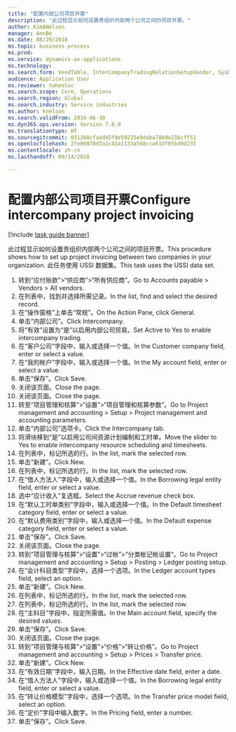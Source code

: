 ```yaml
--- 
title: "配置内部公司项目开票"
description: "此过程显示如何设置贵组织内部两个公司之间的项目开票。"
author: KimANelson
manager: AnnBe
ms.date: 08/29/2018
ms.topic: business-process
ms.prod: 
ms.service: dynamics-ax-applications
ms.technology: 
ms.search.form: VendTable, InterCompanyTradingRelationSetupVendor, SysDataAreaSelectLookup, ProjParameters, ProjPosting, ProjTransferPrice
audience: Application User
ms.reviewer: twheeloc
ms.search.scope: Core, Operations
ms.search.region: Global
ms.search.industry: Service industries
ms.author: knelson
ms.search.validFrom: 2016-06-30
ms.dyn365.ops.version: Version 7.0.0
ms.translationtype: HT
ms.sourcegitcommit: 0312b8cfadd45f8e59225e9daba78b9e216cff51
ms.openlocfilehash: 2fe06978d3a1c41a1133a568cca61df05b49d235
ms.contentlocale: zh-cn
ms.lasthandoff: 09/14/2018

---
```

# <a name="configure-intercompany-project-invoicing"></a><span data-ttu-id="5ff27-103">配置内部公司项目开票</span><span class="sxs-lookup"><span data-stu-id="5ff27-103">Configure intercompany project invoicing</span></span>

[!include [task guide banner](../../includes/task-guide-banner.md)]

<span data-ttu-id="5ff27-104">此过程显示如何设置贵组织内部两个公司之间的项目开票。</span><span class="sxs-lookup"><span data-stu-id="5ff27-104">This procedure shows how to set up project invoicing between two companies in your organization.</span></span> <span data-ttu-id="5ff27-105">此任务使用 USSI 数据集。</span><span class="sxs-lookup"><span data-stu-id="5ff27-105">This task uses the USSI data set.</span></span>

1. <span data-ttu-id="5ff27-106">转到“应付账款”>“供应商”>“所有供应商”。</span><span class="sxs-lookup"><span data-stu-id="5ff27-106">Go to Accounts payable > Vendors > All vendors.</span></span>
2. <span data-ttu-id="5ff27-107">在列表中，找到并选择所需记录。</span><span class="sxs-lookup"><span data-stu-id="5ff27-107">In the list, find and select the desired record.</span></span>
3. <span data-ttu-id="5ff27-108">在“操作窗格”上单击“常规”。</span><span class="sxs-lookup"><span data-stu-id="5ff27-108">On the Action Pane, click General.</span></span>
4. <span data-ttu-id="5ff27-109">单击“内部公司”。</span><span class="sxs-lookup"><span data-stu-id="5ff27-109">Click Intercompany.</span></span>
5. <span data-ttu-id="5ff27-110">将“有效”设置为“是”以启用内部公司贸易。</span><span class="sxs-lookup"><span data-stu-id="5ff27-110">Set Active to Yes to enable intercompany trading.</span></span>
6. <span data-ttu-id="5ff27-111">在“客户公司”字段中，输入或选择一个值。</span><span class="sxs-lookup"><span data-stu-id="5ff27-111">In the Customer company field, enter or select a value.</span></span>
7. <span data-ttu-id="5ff27-112">在“我的帐户”字段中，输入或选择一个值。</span><span class="sxs-lookup"><span data-stu-id="5ff27-112">In the My account field, enter or select a value.</span></span>
8. <span data-ttu-id="5ff27-113">单击“保存”。</span><span class="sxs-lookup"><span data-stu-id="5ff27-113">Click Save.</span></span>
9. <span data-ttu-id="5ff27-114">关闭该页面。</span><span class="sxs-lookup"><span data-stu-id="5ff27-114">Close the page.</span></span>
10. <span data-ttu-id="5ff27-115">关闭该页面。</span><span class="sxs-lookup"><span data-stu-id="5ff27-115">Close the page.</span></span>
11. <span data-ttu-id="5ff27-116">转至“项目管理和核算”>“设置”>“项目管理和核算参数”。</span><span class="sxs-lookup"><span data-stu-id="5ff27-116">Go to Project management and accounting > Setup > Project management and accounting parameters.</span></span>
12. <span data-ttu-id="5ff27-117">单击“内部公司”选项卡。</span><span class="sxs-lookup"><span data-stu-id="5ff27-117">Click the Intercompany tab.</span></span>
13. <span data-ttu-id="5ff27-118">将滑块移到“是”以启用公司间资源计划编制和工时单。</span><span class="sxs-lookup"><span data-stu-id="5ff27-118">Move the slider to Yes to enable intercompany resource scheduling and timesheets.</span></span>
14. <span data-ttu-id="5ff27-119">在列表中，标记所选的行。</span><span class="sxs-lookup"><span data-stu-id="5ff27-119">In the list, mark the selected row.</span></span>
15. <span data-ttu-id="5ff27-120">单击“新建”。</span><span class="sxs-lookup"><span data-stu-id="5ff27-120">Click New.</span></span>
16. <span data-ttu-id="5ff27-121">在列表中，标记所选的行。</span><span class="sxs-lookup"><span data-stu-id="5ff27-121">In the list, mark the selected row.</span></span>
17. <span data-ttu-id="5ff27-122">在“借人方法人”字段中，输入或选择一个值。</span><span class="sxs-lookup"><span data-stu-id="5ff27-122">In the Borrowing legal entity field, enter or select a value.</span></span>
18. <span data-ttu-id="5ff27-123">选中“应计收入”复选框。</span><span class="sxs-lookup"><span data-stu-id="5ff27-123">Select the Accrue revenue check box.</span></span>
19. <span data-ttu-id="5ff27-124">在“默认工时单类别”字段中，输入或选择一个值。</span><span class="sxs-lookup"><span data-stu-id="5ff27-124">In the Default timesheet category field, enter or select a value.</span></span>
20. <span data-ttu-id="5ff27-125">在“默认费用类别”字段中，输入或选择一个值。</span><span class="sxs-lookup"><span data-stu-id="5ff27-125">In the Default expense category field, enter or select a value.</span></span>
21. <span data-ttu-id="5ff27-126">单击“保存”。</span><span class="sxs-lookup"><span data-stu-id="5ff27-126">Click Save.</span></span>
22. <span data-ttu-id="5ff27-127">关闭该页面。</span><span class="sxs-lookup"><span data-stu-id="5ff27-127">Close the page.</span></span>
23. <span data-ttu-id="5ff27-128">转到“项目管理与核算”>“设置”>“过帐”>”分类帐记帐设置“。</span><span class="sxs-lookup"><span data-stu-id="5ff27-128">Go to Project management and accounting > Setup > Posting > Ledger posting setup.</span></span>
24. <span data-ttu-id="5ff27-129">在“会计科目类型”字段中，选择一个选项。</span><span class="sxs-lookup"><span data-stu-id="5ff27-129">In the Ledger account types field, select an option.</span></span>
25. <span data-ttu-id="5ff27-130">单击“新建”。</span><span class="sxs-lookup"><span data-stu-id="5ff27-130">Click New.</span></span>
26. <span data-ttu-id="5ff27-131">在列表中，标记所选的行。</span><span class="sxs-lookup"><span data-stu-id="5ff27-131">In the list, mark the selected row.</span></span>
27. <span data-ttu-id="5ff27-132">在列表中，标记所选的行。</span><span class="sxs-lookup"><span data-stu-id="5ff27-132">In the list, mark the selected row.</span></span>
28. <span data-ttu-id="5ff27-133">在“主科目”字段中，指定所需值。</span><span class="sxs-lookup"><span data-stu-id="5ff27-133">In the Main account field, specify the desired values.</span></span>
29. <span data-ttu-id="5ff27-134">单击“保存”。</span><span class="sxs-lookup"><span data-stu-id="5ff27-134">Click Save.</span></span>
30. <span data-ttu-id="5ff27-135">关闭该页面。</span><span class="sxs-lookup"><span data-stu-id="5ff27-135">Close the page.</span></span>
31. <span data-ttu-id="5ff27-136">转到“项目管理与核算”>“设置”>“价格”>“转让价格”。</span><span class="sxs-lookup"><span data-stu-id="5ff27-136">Go to Project management and accounting > Setup > Prices > Transfer price.</span></span>
32. <span data-ttu-id="5ff27-137">单击“新建”。</span><span class="sxs-lookup"><span data-stu-id="5ff27-137">Click New.</span></span>
33. <span data-ttu-id="5ff27-138">在“有效日期”字段中，输入日期。</span><span class="sxs-lookup"><span data-stu-id="5ff27-138">In the Effective date field, enter a date.</span></span>
34. <span data-ttu-id="5ff27-139">在“借人方法人”字段中，输入或选择一个值。</span><span class="sxs-lookup"><span data-stu-id="5ff27-139">In the Borrowing legal entity field, enter or select a value.</span></span>
35. <span data-ttu-id="5ff27-140">在“转让价格模型”字段中，选择一个选项。</span><span class="sxs-lookup"><span data-stu-id="5ff27-140">In the Transfer price model field, select an option.</span></span>
36. <span data-ttu-id="5ff27-141">在“定价”字段中输入数字。</span><span class="sxs-lookup"><span data-stu-id="5ff27-141">In the Pricing field, enter a number.</span></span>
37. <span data-ttu-id="5ff27-142">单击“保存”。</span><span class="sxs-lookup"><span data-stu-id="5ff27-142">Click Save.</span></span>


